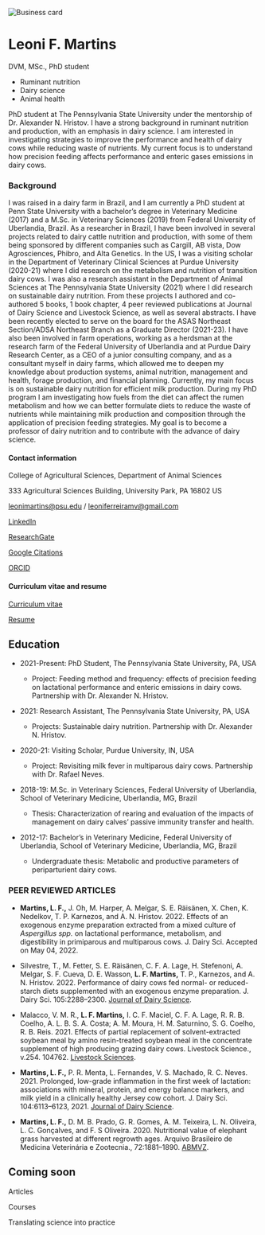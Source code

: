 ![Business card](https://user-images.githubusercontent.com/91094411/171526177-65141f73-12cd-4964-a74a-2fcdb12082e3.jpg)




# Leoni F. Martins

DVM, MSc., PhD student

- Ruminant nutrition
- Dairy science
- Animal health


PhD student at The Pennsylvania State University under the mentorship of Dr. Alexander N. Hristov. I have a strong background in ruminant nutrition and production, with an emphasis in dairy science. I am interested in investigating strategies to improve the performance and health of dairy cows while reducing waste of nutrients. My current focus is to understand how precision feeding affects performance and enteric gases emissions in dairy cows.


### Background

I was raised in a dairy farm in Brazil, and I am currently a PhD student at Penn State University with a bachelor’s degree in Veterinary Medicine (2017) and a M.Sc. in Veterinary Sciences (2019) from Federal University of Uberlandia, Brazil. As a researcher in Brazil, I have been involved in several projects related to dairy cattle nutrition and production, with some of them being sponsored by different companies such as Cargill, AB vista, Dow Agrosciences, Phibro, and Alta Genetics. In the US, I was a visiting scholar in the Department of Veterinary Clinical Sciences at Purdue University (2020-21) where I did research on the metabolism and nutrition of transition dairy cows. I was also a research assistant in the Department of Animal Sciences at The Pennsylvania State University (2021) where I did research on sustainable dairy nutrition. From these projects I authored and co-authored 5 books, 1 book chapter, 4 peer reviewed publications at Journal of Dairy Science and Livestock Science, as well as several abstracts. I have been recently elected to serve on the board for the ASAS Northeast Section/ADSA Northeast Branch as a Graduate Director (2021-23). I have also been involved in farm operations, working as a herdsman at the research farm of the Federal University of Uberlandia and at Purdue Dairy Research Center, as a CEO of a junior consulting company, and as a consultant myself in dairy farms, which allowed me to deepen my knowledge about production systems, animal nutrition, management and health, forage production, and financial planning. Currently, my main focus is on sustainable dairy nutrition for efficient milk production. During my PhD program I am investigating how fuels from the diet can affect the rumen metabolism and how we can better formulate diets to reduce the waste of nutrients while maintaining milk production and composition through the application of precision feeding strategies. My goal is to become a professor of dairy nutrition and to contribute with the advance of dairy science.


#### Contact information

College of Agricultural Sciences, Department of Animal Sciences

333 Agricultural Sciences Building, University Park, PA 16802 US

leonimartins@psu.edu / leoniferreiramv@gmail.com

[LinkedIn](https://www.linkedin.com/in/leoni-martins-5a9aa1150/)

[ResearchGate](https://www.researchgate.net/profile/Leoni-Martins)

[Google Citations](https://scholar.google.com/citations?user=3VvFb2gAAAAJ)

[ORCID](https://orcid.org/0000-0003-3075-448X)


#### Curriculum vitae and resume

[Curriculum vitae](https://github.com/leonimev/LeoniMartins/files/8818803/Leoni.Curriculum.Vitae.-.updated.pdf)

[Resume](https://github.com/leonimev/LeoniMartins/files/8819712/Leoni.resume.-.updated.pdf)




## Education

- 2021-Present: PhD Student, The Pennsylvania State University, PA, USA
    
    - Project: Feeding method and frequency: effects of precision feeding on lactational performance and enteric emissions in dairy cows. Partnership with Dr. Alexander N. Hristov.

- 2021: Research Assistant, The Pennsylvania State University, PA, USA

    - Projects: Sustainable dairy nutrition. Partnership with Dr. Alexander N. Hristov.

- 2020-21: Visiting Scholar, Purdue University, IN, USA
    
    - Project: Revisiting milk fever in multiparous dairy cows. Partnership with Dr. Rafael Neves.
    
- 2018-19: M.Sc. in Veterinary Sciences, Federal University of Uberlandia, School of Veterinary Medicine, Uberlandia, MG, Brazil

    - Thesis: Characterization of rearing and evaluation of the impacts of management on dairy calves’ passive immunity transfer and health.
    
- 2012-17: Bachelor’s in Veterinary Medicine, Federal University of Uberlandia, School of Veterinary Medicine, Uberlandia, MG, Brazil

    - Undergraduate thesis: Metabolic and productive parameters of periparturient dairy cows.


### PEER REVIEWED ARTICLES

- **Martins, L. F.,** J. Oh, M. Harper, A. Melgar, S. E. Räisänen, X. Chen, K. Nedelkov, T. P. Karnezos, and A. N. Hristov. 2022. Effects of an exogenous enzyme preparation extracted from a mixed culture of _Aspergillus spp._ on lactational performance, metabolism, and digestibility in primiparous and multiparous cows. J. Dairy Sci. Accepted on May 04, 2022.

- Silvestre, T., M. Fetter, S. E. Räisänen, C. F. A. Lage, H. Stefenoni, A. Melgar, S. F. Cueva, D. E. Wasson, **L. F. Martins,** T. P., Karnezos, and A. N. Hristov. 2022. Performance of dairy cows fed normal- or reduced-starch diets supplemented with an exogenous enzyme preparation. J. Dairy Sci. 105:2288–2300. [Journal of Dairy Science](https://doi.org/10.3168/jds.2021-21264).

- Malacco, V. M. R., **L. F. Martins,** I. C. F.  Maciel, C. F. A. Lage, R. R. B. Coelho, A. L. B. S. A. Costa; A. M. Moura, H. M. Saturnino, S. G. Coelho, R. B. Reis. 2021. Effects of partial replacement of solvent-extracted soybean meal by amino resin-treated soybean meal in the concentrate supplement of high producing grazing dairy cows. Livestock Science., v.254. 104762. [Livestock Sciences](https://doi.org/10.1016/j.livsci.2021.104762).

- **Martins, L. F.,** P. R. Menta, L. Fernandes, V. S. Machado, R. C. Neves. 2021. Prolonged, low-grade inflammation in the first week of lactation: associations with mineral, protein, and energy balance markers, and milk yield in a clinically healthy Jersey cow cohort. J. Dairy Sci. 104:6113–6123, 2021. [Journal of Dairy Science](https://doi.org/10.3168/jds.2020-19538).

- **Martins, L. F.,** D. M. B. Prado, G. R. Gomes, A. M. Teixeira, L. N. Oliveira, L. C. Gonçalves, and F. S Oliveira. 2020. Nutritional value of elephant grass harvested at different regrowth ages. Arquivo Brasileiro de Medicina Veterinária e Zootecnia., 72:1881–1890. [ABMVZ](http://dx.doi.org/10.1590/1678-4162-11329).


## Coming soon

Articles

Courses

Translating science into practice
